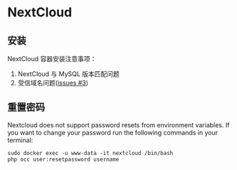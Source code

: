 # NextCloud

## 安装

NextCloud 容器安装注意事项：

1. NextCloud 与 MySQL 版本匹配问题
2. 受信域名问题([issues #3](https://github.com/Websoft9/docker-nextcloud/issues/3))

## 重置密码

Nextcloud does not support password resets from environment variables. If you want to change your password run the following commands in your terminal:

```
sudo docker exec -u www-data -it nextcloud /bin/bash
php occ user:resetpassword username
```


